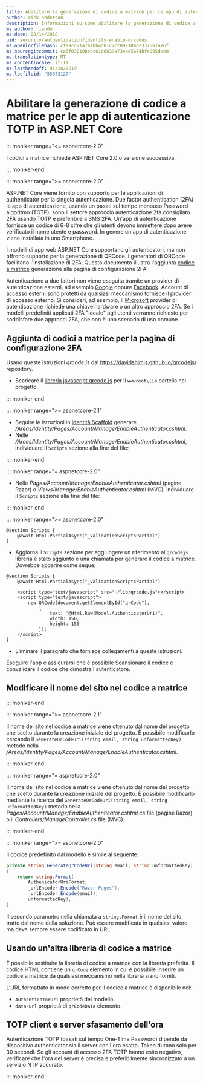 ```yaml
---
title: Abilitare la generazione di codice a matrice per le app di autenticazione TOTP in ASP.NET Core
author: rick-anderson
description: Informazioni su come abilitare la generazione di codice a matrice per le app di autenticazione TOTP che funzionano con l'autenticazione a due fattori di ASP.NET Core.
ms.author: riande
ms.date: 08/14/2018
uid: security/authentication/identity-enable-qrcodes
ms.openlocfilehash: cf99cc21a7a1bb4d01c7cc092106d23375a1a76f
ms.sourcegitcommit: ca5f03210bedc61c6639a734ae5674bfe095dee8
ms.translationtype: MT
ms.contentlocale: it-IT
ms.lasthandoff: 01/26/2019
ms.locfileid: "55073127"
---
```

# <a name="enable-qr-code-generation-for-totp-authenticator-apps-in-aspnet-core"></a>Abilitare la generazione di codice a matrice per le app di autenticazione TOTP in ASP.NET Core

::: moniker range="<= aspnetcore-2.0"

I codici a matrice richiede ASP.NET Core 2.0 o versione successiva.

::: moniker-end

::: moniker range=">= aspnetcore-2.0"

ASP.NET Core viene fornito con supporto per le applicazioni di authenticator per la singola autenticazione. Due factor authentication (2FA) le app di autenticazione, usando un basati sul tempo monouso Password algoritmo (TOTP), sono il settore approccio autenticazione 2fa consigliato. 2FA usando TOTP è preferibile a SMS 2FA. Un'app di autenticazione fornisce un codice di 6-8 cifre che gli utenti devono immettere dopo avere verificato il nome utente e password. In genere un'app di autenticazione viene installata in uno Smartphone.

I modelli di app web ASP.NET Core supportano gli autenticatori, ma non offrono supporto per la generazione di QRCode. I generatori di QRCode facilitano l'installazione di 2FA. Questo documento illustra l'aggiunta [codice a matrice](https://wikipedia.org/wiki/QR_code) generazione alla pagina di configurazione 2FA.

Autenticazione a due fattori non viene eseguita tramite un provider di autenticazione esterni, ad esempio [Google](xref:security/authentication/google-logins) oppure [Facebook](xref:security/authentication/facebook-logins). Account di accesso esterni sono protetti da qualsiasi meccanismo fornisce il provider di accesso esterno. Si consideri, ad esempio, il [Microsoft](xref:security/authentication/microsoft-logins) provider di autenticazione richiede una chiave hardware o un altro approccio 2FA. Se i modelli predefiniti applicati 2FA "locale" agli utenti verranno richiesto per soddisfare due approcci 2FA, che non è uno scenario di uso comune.

## <a name="adding-qr-codes-to-the-2fa-configuration-page"></a>Aggiunta di codici a matrice per la pagina di configurazione 2FA

Usano queste istruzioni *qrcode.js* dal https://davidshimjs.github.io/qrcodejs/ repository.

* Scaricare il [libreria javascript qrcode.js](https://davidshimjs.github.io/qrcodejs/) per il `wwwroot\lib` cartella nel progetto.

::: moniker-end

::: moniker range=">= aspnetcore-2.1"

* Seguire le istruzioni in [identità Scaffold](xref:security/authentication/scaffold-identity) generare */Areas/Identity/Pages/Account/Manage/EnableAuthenticator.cshtml*.
* Nelle */Areas/Identity/Pages/Account/Manage/EnableAuthenticator.cshtml*, individuare il `Scripts` sezione alla fine del file:

::: moniker-end

::: moniker range="= aspnetcore-2.0"

* Nelle *Pages/Account/Manage/EnableAuthenticator.cshtml* (pagine Razor) o *Views/Manage/EnableAuthenticator.cshtml* (MVC), individuare il `Scripts` sezione alla fine del file:

::: moniker-end

::: moniker range=">= aspnetcore-2.0"

```cshtml
@section Scripts {
    @await Html.PartialAsync("_ValidationScriptsPartial")
}
```

* Aggiorna il `Scripts` sezione per aggiungere un riferimento al `qrcodejs` libreria è stato aggiunto e una chiamata per generare il codice a matrice. Dovrebbe apparire come segue:

```cshtml
@section Scripts {
    @await Html.PartialAsync("_ValidationScriptsPartial")

    <script type="text/javascript" src="~/lib/qrcode.js"></script>
    <script type="text/javascript">
        new QRCode(document.getElementById("qrCode"),
            {
                text: "@Html.Raw(Model.AuthenticatorUri)",
                width: 150,
                height: 150
            });
    </script>
}
```

* Eliminare il paragrafo che fornisce collegamenti a queste istruzioni.

Eseguire l'app e assicurarsi che è possibile Scansionare il codice e convalidare il codice che dimostra l'autenticatore.

## <a name="change-the-site-name-in-the-qr-code"></a>Modificare il nome del sito nel codice a matrice

::: moniker-end

::: moniker range=">= aspnetcore-2.1"

Il nome del sito nel codice a matrice viene ottenuto dal nome del progetto che scelto durante la creazione iniziale del progetto. È possibile modificarlo cercando il `GenerateQrCodeUri(string email, string unformattedKey)` metodo nella */Areas/Identity/Pages/Account/Manage/EnableAuthenticator.cshtml*.

::: moniker-end

::: moniker range="= aspnetcore-2.0"

Il nome del sito nel codice a matrice viene ottenuto dal nome del progetto che scelto durante la creazione iniziale del progetto. È possibile modificarlo mediante la ricerca del `GenerateQrCodeUri(string email, string unformattedKey)` metodo nella *Pages/Account/Manage/EnableAuthenticator.cshtml.cs* file (pagine Razor) o il *Controllers/ManageController.cs* file (MVC).

::: moniker-end

::: moniker range=">= aspnetcore-2.0"

Il codice predefinito dal modello è simile al seguente:

```csharp
private string GenerateQrCodeUri(string email, string unformattedKey)
{
    return string.Format(
        AuthenicatorUriFormat,
        _urlEncoder.Encode("Razor Pages"),
        _urlEncoder.Encode(email),
        unformattedKey);
}
```

Il secondo parametro nella chiamata a `string.Format` è il nome del sito, tratto dal nome della soluzione. Può essere modificata in qualsiasi valore, ma deve sempre essere codificato in URL.

## <a name="using-a-different-qr-code-library"></a>Usando un'altra libreria di codice a matrice

È possibile sostituire la libreria di codice a matrice con la libreria preferita. Il codice HTML contiene un `qrCode` elemento in cui è possibile inserire un codice a matrice da qualsiasi meccanismo nella libreria siano forniti.

L'URL formattato in modo corretto per il codice a matrice è disponibile nel:

* `AuthenticatorUri` proprietà del modello.
* `data-url` proprietà di `qrCodeData` elemento.

## <a name="totp-client-and-server-time-skew"></a>TOTP client e server sfasamento dell'ora

Autenticazione TOTP (basati sul tempo One-Time Password) dipende da dispositivo authenticator sia il server con l'ora esatta. Token durano solo per 30 secondi. Se gli account di accesso 2FA TOTP hanno esito negativo, verificare che l'ora del server è precisa e preferibilmente sincronizzato a un servizio NTP accurato.

::: moniker-end
